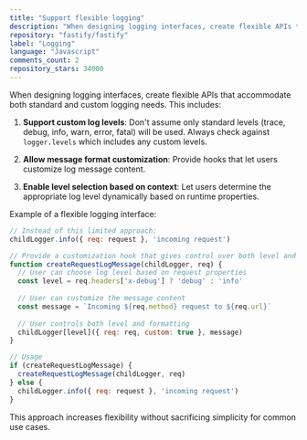 ```yaml
---
title: "Support flexible logging"
description: "When designing logging interfaces, create flexible APIs that accommodate both standard and custom logging needs. This includes supporting custom log levels, allowing message format customization, and enabling level selection based on context."
repository: "fastify/fastify"
label: "Logging"
language: "Javascript"
comments_count: 2
repository_stars: 34000
---
```


When designing logging interfaces, create flexible APIs that accommodate both standard and custom logging needs. This includes:

1. **Support custom log levels**: Don't assume only standard levels (trace, debug, info, warn, error, fatal) will be used. Always check against `logger.levels` which includes any custom levels.

2. **Allow message format customization**: Provide hooks that let users customize log message content.

3. **Enable level selection based on context**: Let users determine the appropriate log level dynamically based on runtime properties.

Example of a flexible logging interface:

```javascript
// Instead of this limited approach:
childLogger.info({ req: request }, 'incoming request')

// Provide a customization hook that gives control over both level and message:
function createRequestLogMessage(childLogger, req) {
  // User can choose log level based on request properties
  const level = req.headers['x-debug'] ? 'debug' : 'info'
  
  // User can customize the message content
  const message = `Incoming ${req.method} request to ${req.url}`
  
  // User controls both level and formatting
  childLogger[level]({ req: req, custom: true }, message)
}

// Usage
if (createRequestLogMessage) {
  createRequestLogMessage(childLogger, req)
} else {
  childLogger.info({ req: request }, 'incoming request')
}
```

This approach increases flexibility without sacrificing simplicity for common use cases.